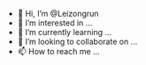 - 👋 Hi, I’m @Leizongrun
- 👀 I’m interested in ...
- 🌱 I’m currently learning ...
- 💞️ I’m looking to collaborate on ...
- 📫 How to reach me ...

<!---
Leizongrun/Leizongrun is a ✨ special ✨ repository because its `README.md` (this file) appears on your GitHub profile.
You can click the Preview link to take a look at your changes.
--->
